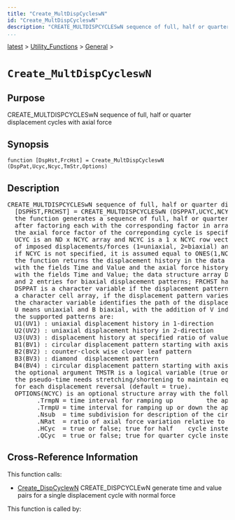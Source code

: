 ```yaml
---
title: "Create_MultDispCycleswN"
id: "Create_MultDispCycleswN"
description: "CREATE_MULTDISPCYCLESwN sequence of full, half or quarter displacement cycles with axial force"
...
```


<!-- <a name="_top"></a> -->
<!-- <div><a href="../../../.autoindex.md">Home</a> &gt;  -->
 <a href="#">latest</a> &gt; <a href="#">Utility_Functions</a> &gt; <a href=".autoindex.md">General</a> &gt; 
<!-- Create_MultDispCycleswN.m</div> -->

<!--<table width="100%"><tr><td align="left"><a href="../../../.autoindex.md"><img alt="<" border="0" src="../../../left.png">&nbsp;Master index</a></td>
<td align="right"><a href=".autoindex.md">Index for latest\Utility_Functions\General&nbsp;<img alt=">" border="0" src="../../../right.png"></a></td></tr></table>-->
# `Create_MultDispCycleswN`



## <a name="_name"></a>Purpose


CREATE_MULTDISPCYCLESwN sequence of full, half or quarter displacement cycles with axial force

<!-- <div class="box"><strong>CREATE_MULTDISPCYCLESwN sequence of full, half or quarter displacement cycles with axial force</strong></div> -->

## <a name="_synopsis"></a>Synopsis

`function [DspHst,FrcHst] = Create_MultDispCycleswN (DspPat,Ucyc,Ncyc,TmStr,Options)` 

## Description


<pre class="comment">CREATE_MULTDISPCYCLESwN sequence of full, half or quarter displacement cycles with axial force 
  [DSPHST,FRCHST] = CREATE_MULTDISPCYCLESwN (DSPPAT,UCYC,NCYC,TMSTR,OPTIONS)
  the function generates a sequence of full, half or quarter displacement cycles
  after factoring each with the corresponding factor in array UCYC;
  the axial force factor of the correponding cycle is specified in the optional array NCYC;
  UCYC is an ND x NCYC array and NCYC is a 1 x NCYC row vector, where ND is the number
  of imposed displacements/forces (1=uniaxial, 2=biaxial) and NCYC is the number of cycles;
  if NCYC is not specified, it is assumed equal to ONES(1,NCYC);
  the function returns the displacement history in the data structure array DSPHST
  with the fields Time and Value and the axial force history in the data structure FRCHST
  with the fields Time and Value; the data structure array DSPHST has one entry for uniaxial and 2 entries for biaxial
  and 2 entries for biaxial displacement patterns; FRCHST has only one entry.
  DSPPAT is a character variable if the displacement pattern is the same for all cycles and
  a character cell array, if the displacement pattern varies from cycle to cycle;
  the character variable identifies the path of the displacement pattern with the syntax:
  U means uniaxial and B biaxial, with the addition of V indicating a variable axial force;
  the supported patterns are:
  U1(UV1) : uniaxial displacement history in 1-direction
  U2(UV2) : uniaxial displacement history in 2-direction
  U3(UV3) : displacement history at specified ratio of values along axis 1 and 2
  B1(BV1) : circular displacement pattern starting with axis 1
  B2(BV2) : counter-clock wise clover leaf pattern
  B3(BV3) : diamond  displacement pattern
  B4(BV4) : circular displacement pattern starting with axis 2
  the optional argument TMSTR is a logical variable (true or false) to indicate whether the
  the pseudo-time needs stretching/shortening to maintain equal displacement increment
  for each displacement reversal (default = true).
  OPTIONS(NCYC) is an optional structure array with the following fields:
        .TrmpN = time interval for ramping up         the application of the axial force N
        .TrmpU = time interval for ramping up or down the application of the first displacement
        .Nsub  = time subdivision for description of the circular path
        .NRat  = ratio of axial force variation relative to constant value
        .HCyc  = true or false; true for half    cycle instead of full displacement cycle
        .QCyc  = true or false; true for quarter cycle instead of full displacement cycle</pre>
<!-- <div class="fragment"><pre class="comment">CREATE_MULTDISPCYCLESwN sequence of full, half or quarter displacement cycles with axial force 
  [DSPHST,FRCHST] = CREATE_MULTDISPCYCLESwN (DSPPAT,UCYC,NCYC,TMSTR,OPTIONS)
  the function generates a sequence of full, half or quarter displacement cycles
  after factoring each with the corresponding factor in array UCYC;
  the axial force factor of the correponding cycle is specified in the optional array NCYC;
  UCYC is an ND x NCYC array and NCYC is a 1 x NCYC row vector, where ND is the number
  of imposed displacements/forces (1=uniaxial, 2=biaxial) and NCYC is the number of cycles;
  if NCYC is not specified, it is assumed equal to ONES(1,NCYC);
  the function returns the displacement history in the data structure array DSPHST
  with the fields Time and Value and the axial force history in the data structure FRCHST
  with the fields Time and Value; the data structure array DSPHST has one entry for uniaxial and 2 entries for biaxial
  and 2 entries for biaxial displacement patterns; FRCHST has only one entry.
  DSPPAT is a character variable if the displacement pattern is the same for all cycles and
  a character cell array, if the displacement pattern varies from cycle to cycle;
  the character variable identifies the path of the displacement pattern with the syntax:
  U means uniaxial and B biaxial, with the addition of V indicating a variable axial force;
  the supported patterns are:
  U1(UV1) : uniaxial displacement history in 1-direction
  U2(UV2) : uniaxial displacement history in 2-direction
  U3(UV3) : displacement history at specified ratio of values along axis 1 and 2
  B1(BV1) : circular displacement pattern starting with axis 1
  B2(BV2) : counter-clock wise clover leaf pattern
  B3(BV3) : diamond  displacement pattern
  B4(BV4) : circular displacement pattern starting with axis 2
  the optional argument TMSTR is a logical variable (true or false) to indicate whether the
  the pseudo-time needs stretching/shortening to maintain equal displacement increment
  for each displacement reversal (default = true).
  OPTIONS(NCYC) is an optional structure array with the following fields:
        .TrmpN = time interval for ramping up         the application of the axial force N
        .TrmpU = time interval for ramping up or down the application of the first displacement
        .Nsub  = time subdivision for description of the circular path
        .NRat  = ratio of axial force variation relative to constant value
        .HCyc  = true or false; true for half    cycle instead of full displacement cycle
        .QCyc  = true or false; true for quarter cycle instead of full displacement cycle</pre></div> -->

<!-- crossreference -->
## <a name="_cross"></a>Cross-Reference Information

This function calls:
<ul style="list-style-image:url(../../../matlabicon.gif)">
<li><a href="/Functions/Create_DispCyclewN" class="code" title="function [DspHst,FrcHst] = Create_DispCyclewN (DspPat,Options)">Create_DispCyclewN</a>	CREATE_DISPCYCLEwN generate time and value pairs for a single displacement cycle with normal force</li></ul>

This function is called by:
<ul style="list-style-image:url(../../../matlabicon.gif)">
</ul>
<!-- crossreference -->




<!-- <hr><address>Generated on Mon 15-Feb-2021 18:38:47 by <strong><a href="http://www.artefact.tk/software/matlab/m2html/" title="Matlab Documentation in HTML">m2html</a></strong> &copy; 2005</address> -->